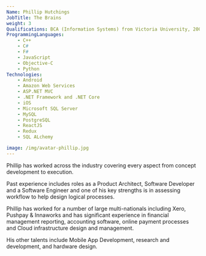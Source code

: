 ```yaml
---
Name: Phillip Hutchings
JobTitle: The Brains
weight: 3
Qualifications: BCA (Information Systems) from Victoria University, 2004
ProgrammingLanguages:
    - C++
    - C#
    - F#
    - JavaScript
    - Objective-C
    - Python
Technologies:
    - Android
    - Amazon Web Services
    - ASP.NET MVC
    - .NET Framework and .NET Core
    - iOS
    - Microsoft SQL Server
    - MySQL
    - PostgreSQL
    - ReactJS
    - Redux
    - SQL ALchemy

image: /img/avatar-phillip.jpg
---
```


Phillip has worked across the industry covering every aspect from concept development to execution.

Past experience includes roles as a Product Architect, Software Developer and a Software Engineer
and one of his key strengths is in assessing workflow to help design logical processes.

Phillip has worked for a number of large multi-nationals including Xero, Pushpay & Innaworks and has
significant experience in financial management reporting, accounting software, online payment
processes and Cloud infrastructure design and management.

His other talents include Mobile App Development, research and development, and hardware design.

